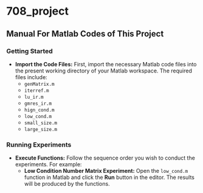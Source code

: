 # 708_project
## Manual For Matlab Codes of This Project

### Getting Started
- **Import the Code Files:** First, import the necessary Matlab code files into the present working directory of your Matlab workspace. The required files include:
  - `genMatrix.m`
  - `iterref.m`
  - `lu_ir.m`
  - `gmres_ir.m`
  - `hign_cond.m`
  - `low_cond.m`
  - `small_size.m`
  - `large_size.m`

### Running Experiments
- **Execute Functions:** Follow the sequence order you wish to conduct the experiments. For example:
  - **Low Condition Number Matrix Experiment:** Open the `low_cond.m` function in Matlab and click the **Run** button in the editor. The results will be produced by the functions.
